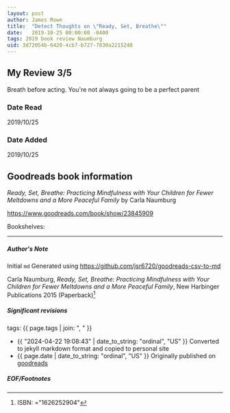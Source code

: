 ```yaml
---
layout: post
author: James Rowe
title:  "Detect Thoughts on \"Ready, Set, Breathe\""
date:   2019-10-25 00:00:00 -0400
tags: 2019 book review Naumburg 
uid: 3d72054b-6428-4cb7-b727-7830a2215248
---
```


<!-- highly dependent on how you personally use jekyll templates, and how you want this to show up -->
<!-- escape any jekyll keys with double brackets -->

## My Review 3/5

Breath before acting. You're not always going to be a perfect parent

### Date Read
2019/10/25

### Date Added
2019/10/25

## Goodreads book information

*Ready, Set, Breathe: Practicing Mindfulness with Your Children for Fewer Meltdowns and a More Peaceful Family* by Carla Naumburg

https://www.goodreads.com/book/show/23845909

Bookshelves: 

---

##### Author's Note

Initial `md` Generated using https://github.com/jsr6720/goodreads-csv-to-md

Carla Naumburg, *Ready, Set, Breathe: Practicing Mindfulness with Your Children for Fewer Meltdowns and a More Peaceful Family*,  New Harbinger Publications 2015 (Paperback)[^1]

##### Significant revisions

tags: {{ page.tags | join: ", " }} <!-- todo move this somewhere -->

- {{ "2024-04-22 19:08:43" | date_to_string: "ordinal", "US" }} Converted to jekyll markdown format and copied to personal site
- {{ page.date | date_to_string: "ordinal", "US" }} Originally published on [goodreads](https://www.goodreads.com)

##### EOF/Footnotes

[^1]: ISBN: ="1626252904"